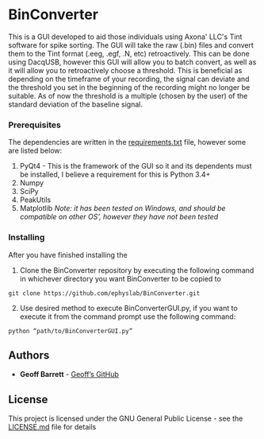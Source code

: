 # BinConverter

This is a GUI developed to aid those individuals using Axona' LLC's Tint software for spike sorting. The GUI will take the raw (.bin) files and convert them to the Tint format (.eeg, .egf, .N, etc) retroactively. This can be done using DacqUSB, however this GUI will allow you to batch convert, as well as it will allow you to retroactively choose a threshold. This is beneficial as depending on the timeframe of your recording, the signal can deviate and the threshold you set in the beginning of the recording might no longer be suitable. As of now the threshold is a multiple (chosen by the user) of the standard deviation of the baseline signal.

### Prerequisites
The dependencies are written in the [requirements.txt](requirements.txt) file, however some are listed below: 
1) PyQt4 - This is the framework of the GUI so it and its dependents must be installed, I believe a requirement for this is Python 3.4+
2) Numpy
3) SciPy
4) PeakUtils
5) Matplotlib
*Note: it has been tested on Windows, and should be compatible on other OS’, however they have not been tested*

### Installing
After you have finished installing the 
1) Clone the BinConverter repository by executing the following command in whichever directory you want BinConverter to be copied to
```
git clone https://github.com/ephyslab/BinConverter.git
```
2) Use desired method to execute BinConverterGUI.py, if you want to execute it from the command prompt use the following command:
```
python “path/to/BinConverterGUI.py”
```
## Authors
* **Geoff Barrett** - [Geoff’s GitHub](https://github.com/GeoffBarrett)

## License

This project is licensed under the GNU  General  Public  License - see the [LICENSE.md](LICENSE.md) file for details
